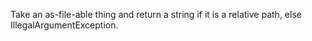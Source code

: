 Take an as-file-able thing and return a string if it is
   a relative path, else IllegalArgumentException.